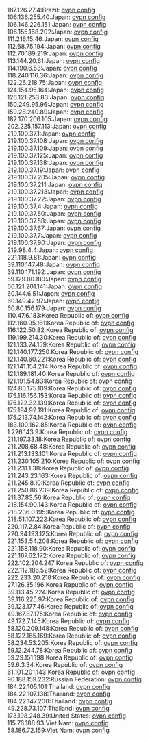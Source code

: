 187.126.27.4:Brazil: [ovpn config](vpn/187_126_27_4.ovpn)  
106.136.255.40:Japan: [ovpn config](vpn/106_136_255_40.ovpn)  
106.146.226.151:Japan: [ovpn config](vpn/106_146_226_151.ovpn)  
106.155.168.202:Japan: [ovpn config](vpn/106_155_168_202.ovpn)  
111.216.15.46:Japan: [ovpn config](vpn/111_216_15_46.ovpn)  
112.68.75.194:Japan: [ovpn config](vpn/112_68_75_194.ovpn)  
112.70.189.219:Japan: [ovpn config](vpn/112_70_189_219.ovpn)  
113.144.20.61:Japan: [ovpn config](vpn/113_144_20_61.ovpn)  
114.190.6.53:Japan: [ovpn config](vpn/114_190_6_53.ovpn)  
118.240.116.36:Japan: [ovpn config](vpn/118_240_116_36.ovpn)  
122.26.218.75:Japan: [ovpn config](vpn/122_26_218_75.ovpn)  
124.154.95.164:Japan: [ovpn config](vpn/124_154_95_164.ovpn)  
126.121.253.83:Japan: [ovpn config](vpn/126_121_253_83.ovpn)  
150.249.95.96:Japan: [ovpn config](vpn/150_249_95_96.ovpn)  
159.28.240.89:Japan: [ovpn config](vpn/159_28_240_89.ovpn)  
182.170.206.105:Japan: [ovpn config](vpn/182_170_206_105.ovpn)  
202.225.157.113:Japan: [ovpn config](vpn/202_225_157_113.ovpn)  
219.100.37.1:Japan: [ovpn config](vpn/219_100_37_1.ovpn)  
219.100.37.108:Japan: [ovpn config](vpn/219_100_37_108.ovpn)  
219.100.37.109:Japan: [ovpn config](vpn/219_100_37_109.ovpn)  
219.100.37.125:Japan: [ovpn config](vpn/219_100_37_125.ovpn)  
219.100.37.138:Japan: [ovpn config](vpn/219_100_37_138.ovpn)  
219.100.37.19:Japan: [ovpn config](vpn/219_100_37_19.ovpn)  
219.100.37.205:Japan: [ovpn config](vpn/219_100_37_205.ovpn)  
219.100.37.211:Japan: [ovpn config](vpn/219_100_37_211.ovpn)  
219.100.37.213:Japan: [ovpn config](vpn/219_100_37_213.ovpn)  
219.100.37.22:Japan: [ovpn config](vpn/219_100_37_22.ovpn)  
219.100.37.4:Japan: [ovpn config](vpn/219_100_37_4.ovpn)  
219.100.37.50:Japan: [ovpn config](vpn/219_100_37_50.ovpn)  
219.100.37.58:Japan: [ovpn config](vpn/219_100_37_58.ovpn)  
219.100.37.67:Japan: [ovpn config](vpn/219_100_37_67.ovpn)  
219.100.37.7:Japan: [ovpn config](vpn/219_100_37_7.ovpn)  
219.100.37.90:Japan: [ovpn config](vpn/219_100_37_90.ovpn)  
219.98.4.4:Japan: [ovpn config](vpn/219_98_4_4.ovpn)  
221.118.9.81:Japan: [ovpn config](vpn/221_118_9_81.ovpn)  
39.110.147.48:Japan: [ovpn config](vpn/39_110_147_48.ovpn)  
39.110.171.192:Japan: [ovpn config](vpn/39_110_171_192.ovpn)  
59.129.80.180:Japan: [ovpn config](vpn/59_129_80_180.ovpn)  
60.121.201.141:Japan: [ovpn config](vpn/60_121_201_141.ovpn)  
60.144.6.51:Japan: [ovpn config](vpn/60_144_6_51.ovpn)  
60.149.42.97:Japan: [ovpn config](vpn/60_149_42_97.ovpn)  
60.80.156.179:Japan: [ovpn config](vpn/60_80_156_179.ovpn)  
110.47.6.183:Korea Republic of: [ovpn config](vpn/110_47_6_183.ovpn)  
112.160.95.161:Korea Republic of: [ovpn config](vpn/112_160_95_161.ovpn)  
116.122.50.82:Korea Republic of: [ovpn config](vpn/116_122_50_82.ovpn)  
119.199.214.30:Korea Republic of: [ovpn config](vpn/119_199_214_30.ovpn)  
121.133.24.159:Korea Republic of: [ovpn config](vpn/121_133_24_159.ovpn)  
121.140.177.250:Korea Republic of: [ovpn config](vpn/121_140_177_250.ovpn)  
121.140.60.221:Korea Republic of: [ovpn config](vpn/121_140_60_221.ovpn)  
121.141.154.214:Korea Republic of: [ovpn config](vpn/121_141_154_214.ovpn)  
121.189.181.40:Korea Republic of: [ovpn config](vpn/121_189_181_40.ovpn)  
121.191.54.83:Korea Republic of: [ovpn config](vpn/121_191_54_83.ovpn)  
124.80.175.109:Korea Republic of: [ovpn config](vpn/124_80_175_109.ovpn)  
175.116.156.153:Korea Republic of: [ovpn config](vpn/175_116_156_153.ovpn)  
175.122.32.139:Korea Republic of: [ovpn config](vpn/175_122_32_139.ovpn)  
175.194.92.191:Korea Republic of: [ovpn config](vpn/175_194_92_191.ovpn)  
175.213.74.142:Korea Republic of: [ovpn config](vpn/175_213_74_142.ovpn)  
183.100.162.85:Korea Republic of: [ovpn config](vpn/183_100_162_85.ovpn)  
1.226.143.9:Korea Republic of: [ovpn config](vpn/1_226_143_9.ovpn)  
211.197.33.18:Korea Republic of: [ovpn config](vpn/211_197_33_18.ovpn)  
211.208.68.48:Korea Republic of: [ovpn config](vpn/211_208_68_48.ovpn)  
211.213.133.101:Korea Republic of: [ovpn config](vpn/211_213_133_101.ovpn)  
211.230.105.210:Korea Republic of: [ovpn config](vpn/211_230_105_210.ovpn)  
211.231.1.38:Korea Republic of: [ovpn config](vpn/211_231_1_38.ovpn)  
211.243.23.163:Korea Republic of: [ovpn config](vpn/211_243_23_163.ovpn)  
211.245.8.10:Korea Republic of: [ovpn config](vpn/211_245_8_10.ovpn)  
211.250.86.239:Korea Republic of: [ovpn config](vpn/211_250_86_239.ovpn)  
211.37.83.56:Korea Republic of: [ovpn config](vpn/211_37_83_56.ovpn)  
218.154.90.143:Korea Republic of: [ovpn config](vpn/218_154_90_143.ovpn)  
218.236.0.195:Korea Republic of: [ovpn config](vpn/218_236_0_195.ovpn)  
218.51.107.222:Korea Republic of: [ovpn config](vpn/218_51_107_222.ovpn)  
220.117.2.84:Korea Republic of: [ovpn config](vpn/220_117_2_84.ovpn)  
220.94.193.125:Korea Republic of: [ovpn config](vpn/220_94_193_125.ovpn)  
221.153.54.208:Korea Republic of: [ovpn config](vpn/221_153_54_208.ovpn)  
221.158.118.90:Korea Republic of: [ovpn config](vpn/221_158_118_90.ovpn)  
221.167.62.172:Korea Republic of: [ovpn config](vpn/221_167_62_172.ovpn)  
222.102.204.247:Korea Republic of: [ovpn config](vpn/222_102_204_247.ovpn)  
222.112.186.52:Korea Republic of: [ovpn config](vpn/222_112_186_52.ovpn)  
222.233.20.218:Korea Republic of: [ovpn config](vpn/222_233_20_218.ovpn)  
27.126.35.196:Korea Republic of: [ovpn config](vpn/27_126_35_196.ovpn)  
39.113.45.224:Korea Republic of: [ovpn config](vpn/39_113_45_224.ovpn)  
39.116.225.97:Korea Republic of: [ovpn config](vpn/39_116_225_97.ovpn)  
39.123.177.46:Korea Republic of: [ovpn config](vpn/39_123_177_46.ovpn)  
49.167.87.175:Korea Republic of: [ovpn config](vpn/49_167_87_175.ovpn)  
49.172.7.145:Korea Republic of: [ovpn config](vpn/49_172_7_145.ovpn)  
58.120.209.148:Korea Republic of: [ovpn config](vpn/58_120_209_148.ovpn)  
58.122.165.169:Korea Republic of: [ovpn config](vpn/58_122_165_169.ovpn)  
58.234.53.205:Korea Republic of: [ovpn config](vpn/58_234_53_205.ovpn)  
59.12.244.78:Korea Republic of: [ovpn config](vpn/59_12_244_78.ovpn)  
59.29.151.198:Korea Republic of: [ovpn config](vpn/59_29_151_198.ovpn)  
59.6.3.34:Korea Republic of: [ovpn config](vpn/59_6_3_34.ovpn)  
61.101.201.143:Korea Republic of: [ovpn config](vpn/61_101_201_143.ovpn)  
90.188.159.232:Russian Federation: [ovpn config](vpn/90_188_159_232.ovpn)  
184.22.105.101:Thailand: [ovpn config](vpn/184_22_105_101.ovpn)  
184.22.107.138:Thailand: [ovpn config](vpn/184_22_107_138.ovpn)  
184.22.147.200:Thailand: [ovpn config](vpn/184_22_147_200.ovpn)  
49.228.73.107:Thailand: [ovpn config](vpn/49_228_73_107.ovpn)  
173.198.248.39:United States: [ovpn config](vpn/173_198_248_39.ovpn)  
115.76.188.93:Viet Nam: [ovpn config](vpn/115_76_188_93.ovpn)  
58.186.72.159:Viet Nam: [ovpn config](vpn/58_186_72_159.ovpn)  

